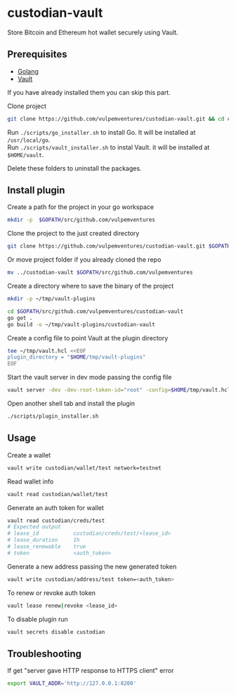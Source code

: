 # custodian-vault

Store Bitcoin and Ethereum hot wallet securely using Vault.

## Prerequisites

* [Golang](https://golang.org/)
* [Vault](https://www.vaultproject.io/)

If you have already installed them you can skip this part.

Clone project

```sh
git clone https://github.com/vulpemventures/custodian-vault.git && cd custodian-vault
```

Run `./scripts/go_installer.sh` to install Go. It will be installed at `/usr/local/go`.  
Run `./scripts/vault_installer.sh` to instal Vault. it will be installed at `$HOME/vault`.

Delete these folders to uninstall the packages.  

## Install plugin

Create a path for the project in your go workspace

```sh
mkdir -p  $GOPATH/src/github.com/vulpemventures
```

Clone the project to the just created directory

```sh
git clone https://github.com/vulpemventures/custodian-vault.git $GOPATH/src/github.com/vulpemventures/custodian-vault
```

Or move project folder if you already cloned the repo

```sh
mv ../custodian-vault $GOPATH/src/github.com/vulpemventures
```

Create a directory where to save the binary of the project

```sh
mkdir -p ~/tmp/vault-plugins

cd $GOPATH/src/github.com/vulpemventures/custodian-vault
go get .
go build -o ~/tmp/vault-plugins/custodian-vault
```

Create a config file to point Vault at the plugin directory

```sh
tee ~/tmp/vault.hcl <<EOF
plugin_directory = "$HOME/tmp/vault-plugins"
EOF
```

Start the vault server in dev mode passing the config file

```sh
vault server -dev -dev-root-token-id="root" -config=$HOME/tmp/vault.hcl
```

Open another shell tab and install the plugin

```sh
./scripts/plugin_installer.sh
```

## Usage

Create a wallet

```sh
vault write custodian/wallet/test network=testnet
```

Read wallet info

```sh
vault read custodian/wallet/test
```

Generate an auth token for wallet

```sh
vault read custodian/creds/test
# Expected output
# lease_id           custodian/creds/test/<lease_id>
# lease_duration     1h
# lease_renewable    true
# token              <auth_token>
```

Generate a new address passing the new generated token

```sh
vault write custodian/address/test token=<auth_token>
```

To renew or revoke auth token

```sh
vault lease renew|revoke <lease_id>
```

To disable plugin run

```sh
vault secrets disable custodian
```

## Troubleshooting

If get "server gave HTTP response to HTTPS client" error

```sh
export VAULT_ADDR='http://127.0.0.1:8200'
```